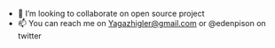 - 💞️ I’m looking to collaborate on open source project
- 📫 You can reach me on Yagazhigler@gmail.com or @edenpison on twitter
